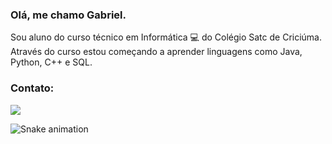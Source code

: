 ### Olá, me chamo Gabriel.

Sou aluno do curso técnico em Informática 💻 do Colégio Satc de Criciúma.
Através do curso estou começando a aprender linguagens como Java, Python, C++ e SQL.

### Contato:

<div>
<a href="https://www.youtube.com/channel/UCtVMM4SALuLfQHSH5122ysg" target="_blank"><img src="https://img.shields.io/badge/YouTube-FF0000?style=for-the-badge&logo=youtube&logoColor=white" target="_blank"></a>

![Snake animation](https://github.com/seu-usuário-aqui/seu-usuário-aqui/blob/output/github-contribution-grid-snake.svg)
